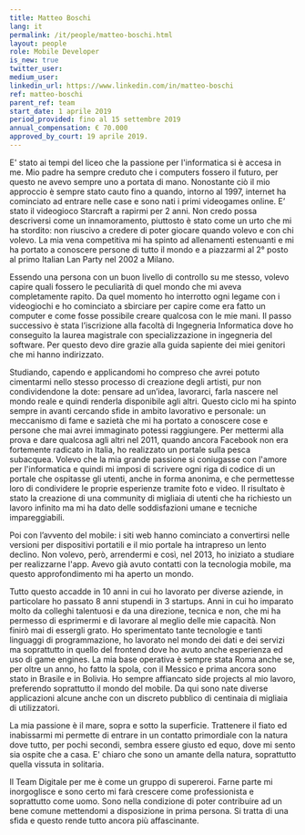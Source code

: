 ```yaml
---
title: Matteo Boschi
lang: it
permalink: /it/people/matteo-boschi.html
layout: people
role: Mobile Developer
is_new: true
twitter_user:
medium_user:
linkedin_url: https://www.linkedin.com/in/matteo-boschi
ref: matteo-boschi
parent_ref: team
start_date: 1 aprile 2019
period_provided: fino al 15 settembre 2019
annual_compensation: € 70.000
approved_by_court: 19 aprile 2019.
---
```


E' stato ai tempi del liceo che la passione per l'informatica si è accesa in me. Mio padre ha sempre creduto che i computers fossero il futuro, per questo ne avevo sempre uno a portata di mano. Nonostante ciò il mio approccio è sempre stato cauto fino a quando, intorno al 1997, internet ha cominciato ad entrare nelle case e sono nati i primi videogames online. E’ stato il videogioco Starcraft a rapirmi per 2 anni. Non credo possa descriversi come un innamoramento, piuttosto è stato come un urto che mi ha stordito: non riuscivo a credere di poter giocare quando volevo e con chi volevo. La mia vena competitiva mi ha spinto ad allenamenti estenuanti e mi ha portato a conoscere persone di tutto il mondo e a piazzarmi al 2° posto al primo Italian Lan Party nel 2002 a Milano.

Essendo una persona con un buon livello di controllo su me stesso, volevo capire quali fossero le peculiarità di quel mondo che mi aveva completamente rapito. Da quel momento ho interrotto ogni legame con i videogiochi e ho cominciato a sbirciare per capire come era fatto un computer e come fosse possibile creare qualcosa con le mie mani. Il passo successivo è stata l’iscrizione alla facoltà di Ingegneria Informatica dove ho conseguito la laurea magistrale con specializzazione in ingegneria del software. Per questo devo dire grazie alla guida sapiente dei miei genitori che mi hanno indirizzato.

Studiando, capendo e applicandomi ho compreso che avrei potuto cimentarmi nello stesso processo di creazione degli artisti, pur non condividendone la dote: pensare ad un’idea, lavorarci, farla nascere nel mondo reale e quindi renderla disponibile agli altri. Questo ciclo mi ha spinto sempre in avanti cercando sfide in ambito lavorativo e personale: un meccanismo di fame e sazietà che mi ha portato a conoscere cose e persone che mai avrei immaginato potessi raggiungere. Per mettermi alla prova e dare qualcosa agli altri nel 2011, quando ancora Facebook non era fortemente radicato in Italia, ho realizzato un portale sulla pesca subacquea. Volevo che la mia grande passione si coniugasse con l'amore per l'informatica e quindi mi imposi di scrivere ogni riga di codice di un portale che ospitasse gli utenti, anche in forma anonima, e che permettesse loro di condividere le proprie esperienze tramite foto e video. Il risultato è stato la creazione di una community di migliaia di utenti che ha richiesto un lavoro infinito ma mi ha dato delle soddisfazioni umane e tecniche impareggiabili.

Poi con l’avvento del mobile: i siti web hanno cominciato a convertirsi nelle versioni per dispositivi portatili e il mio portale ha intrapreso un lento declino. Non volevo, però, arrendermi e così, nel 2013, ho iniziato a studiare per realizzarne l'app. Avevo già avuto contatti con la tecnologia mobile, ma questo approfondimento mi ha aperto un mondo.

Tutto questo accadde in 10 anni in cui ho lavorato per diverse aziende, in particolare ho passato 8 anni stupendi in 3 startups. Anni in cui ho imparato molto da colleghi talentuosi e da una direzione, tecnica e non, che mi ha permesso di esprimermi e di lavorare al meglio delle mie capacità. Non finirò mai di essergli grato.
Ho sperimentato tante tecnologie e tanti linguaggi di programmazione, ho lavorato nel mondo dei dati e dei servizi ma soprattutto in quello del frontend dove ho avuto anche esperienza ed uso di game engines. La mia base operativa è sempre stata Roma anche se, per oltre un anno, ho fatto la spola, con il Messico e prima ancora sono stato in Brasile e in Bolivia. Ho sempre affiancato side projects al mio lavoro, preferendo soprattutto il mondo del mobile. Da qui sono nate diverse applicazioni alcune anche con un discreto pubblico di centinaia di migliaia di utilizzatori.

La mia passione è il mare, sopra e sotto la superficie. Trattenere il fiato ed inabissarmi mi permette di entrare in un contatto primordiale con la natura dove tutto, per pochi secondi, sembra essere giusto ed equo, dove mi sento sia ospite che a casa. E' chiaro che sono un amante della natura, soprattutto quella vissuta in solitaria.

Il Team Digitale per me è come un gruppo di supereroi. Farne parte mi inorgoglisce e sono certo mi farà crescere come professionista e soprattutto come uomo. Sono nella condizione di poter contribuire ad un bene comune mettendomi a disposizione in prima persona. Si tratta di una sfida e questo rende tutto ancora più affascinante.
